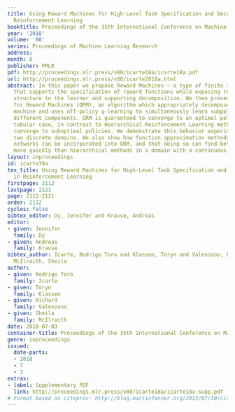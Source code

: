 ```yaml
---
title: Using Reward Machines for High-Level Task Specification and Decomposition in
  Reinforcement Learning
booktitle: Proceedings of the 35th International Conference on Machine Learning
year: '2018'
volume: '80'
series: Proceedings of Machine Learning Research
address: 
month: 0
publisher: PMLR
pdf: http://proceedings.mlr.press/v80/icarte18a/icarte18a.pdf
url: http://proceedings.mlr.press/v80/icarte2018a.html
abstract: In this paper we propose Reward Machines — a type of finite state machine
  that supports the specification of reward functions while exposing reward function
  structure to the learner and supporting decomposition. We then present Q-Learning
  for Reward Machines (QRM), an algorithm which appropriately decomposes the reward
  machine and uses off-policy q-learning to simultaneously learn subpolicies for the
  different components. QRM is guaranteed to converge to an optimal policy in the
  tabular case, in contrast to Hierarchical Reinforcement Learning methods which might
  converge to suboptimal policies. We demonstrate this behavior experimentally in
  two discrete domains. We also show how function approximation methods like neural
  networks can be incorporated into QRM, and that doing so can find better policies
  more quickly than hierarchical methods in a domain with a continuous state space.
layout: inproceedings
id: icarte18a
tex_title: Using Reward Machines for High-Level Task Specification and Decomposition
  in Reinforcement Learning
firstpage: 2112
lastpage: 2121
page: 2112-2121
order: 2112
cycles: false
bibtex_editor: Dy, Jennifer and Krause, Andreas
editor:
- given: Jennifer
  family: Dy
- given: Andreas
  family: Krause
bibtex_author: Icarte, Rodrigo Toro and Klassen, Toryn and Valenzano, Richard and
  McIlraith, Sheila
author:
- given: Rodrigo Toro
  family: Icarte
- given: Toryn
  family: Klassen
- given: Richard
  family: Valenzano
- given: Sheila
  family: McIlraith
date: 2018-07-03
container-title: Proceedings of the 35th International Conference on Machine Learning
genre: inproceedings
issued:
  date-parts:
  - 2018
  - 7
  - 3
extras:
- label: Supplementary PDF
  link: http://proceedings.mlr.press/v80/icarte18a/icarte18a-supp.pdf
# Format based on citeproc: http://blog.martinfenner.org/2013/07/30/citeproc-yaml-for-bibliographies/
---
```

